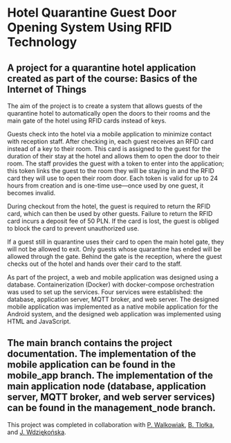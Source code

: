 # Hotel Quarantine Guest Door Opening System Using RFID Technology  
A project for a quarantine hotel application created as part of the course: Basics of the Internet of Things
-
The aim of the project is to create a system that allows guests of the quarantine hotel to automatically open the doors to their rooms and the main gate of the hotel using RFID cards instead of keys.

Guests check into the hotel via a mobile application to minimize contact with reception staff. After checking in, each guest receives an RFID card instead of a key to their room. This card is assigned to the guest for the duration of their stay at the hotel and allows them to open the door to their room. The staff provides the guest with a token to enter into the application; this token links the guest to the room they will be staying in and the RFID card they will use to open their room door. Each token is valid for up to 24 hours from creation and is one-time use—once used by one guest, it becomes invalid.

During checkout from the hotel, the guest is required to return the RFID card, which can then be used by other guests. Failure to return the RFID card incurs a deposit fee of 50 PLN. If the card is lost, the guest is obliged to block the card to prevent unauthorized use.

If a guest still in quarantine uses their card to open the main hotel gate, they will not be allowed to exit. Only guests whose quarantine has ended will be allowed through the gate. Behind the gate is the reception, where the guest checks out of the hotel and hands over their card to the staff.

As part of the project, a web and mobile application was designed using a database. Containerization (Docker) with docker-compose orchestration was used to set up the services. Four services were established: the database, application server, MQTT broker, and web server. The designed mobile application was implemented as a native mobile application for the Android system, and the designed web application was implemented using HTML and JavaScript.

The main branch contains the project documentation. The implementation of the mobile application can be found in the mobile_app branch. The implementation of the main application node (database, application server, MQTT broker, and web server services) can be found in the management_node branch.
-
This project was completed in collaboration with [P. Walkowiak](https://github.com/PawelWal), [B. Tlołka](https://github.com/Boguslawa-Tlolka), and [J. Wdziękońska](https://github.com/JoannaWdziekonska).

